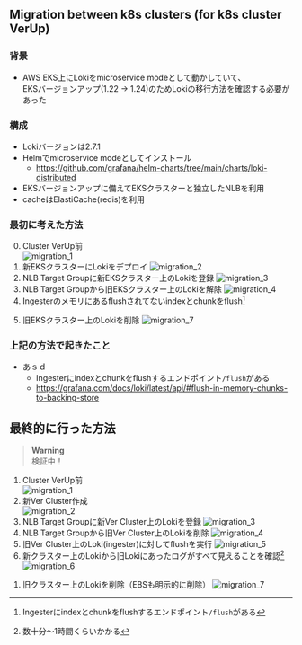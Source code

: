 ## Migration between k8s clusters (for k8s cluster VerUp)
### 背景
- AWS EKS上にLokiをmicroservice modeとして動かしていて、  
  EKSバージョンアップ(1.22 → 1.24)のためLokiの移行方法を確認する必要があった

### 構成
- Lokiバージョンは2.7.1
- Helmでmicroservice modeとしてインストール
  - https://github.com/grafana/helm-charts/tree/main/charts/loki-distributed
- EKSバージョンアップに備えてEKSクラスターと独立したNLBを利用
- cacheはElastiCache(redis)を利用

### 最初に考えた方法
0. Cluster VerUp前  
![migration_1](image/loki_migration_1.jpg)
1. 新EKSクラスターにLokiをデプロイ
![migration_2](image/loki_migration_2.jpg)
2. NLB Target Groupに新EKSクラスター上のLokiを登録
![migration_3](image/loki_migration_3.jpg)
3. NLB Target Groupから旧EKSクラスター上のLokiを解除
![migration_4](image/loki_migration_4.jpg)
4. Ingesterのメモリにあるflushされてないindexとchunkをflush[^1]
[^1]: Ingesterにindexとchunkをflushするエンドポイント`/flush`がある
[^1]: https://grafana.com/docs/loki/latest/api/#flush-in-memory-chunks-to-backing-store
![migration_5](image/loki_migration_5.jpg)
5. 旧EKSクラスター上のLokiを削除
![migration_7](image/loki_migration_7.jpg)

### 上記の方法で起きたこと
- あｓｄ
  - Ingesterにindexとchunkをflushするエンドポイント`/flush`がある
  - https://grafana.com/docs/loki/latest/api/#flush-in-memory-chunks-to-backing-store


## 最終的に行った方法

> **Warning**  
> 検証中！  
1. Cluster VerUp前  
![migration_1](image/loki_migration_1.jpg)
1. 新Ver Cluster作成  
![migration_2](image/loki_migration_2.jpg)
1. NLB Target Groupに新Ver Cluster上のLokiを登録
![migration_3](image/loki_migration_3.jpg)
1. NLB Target Groupから旧Ver Cluster上のLokiを削除
![migration_4](image/loki_migration_4.jpg)
1. 旧Ver Cluster上のLoki(ingester)に対してflushを実行
![migration_5](image/loki_migration_5.jpg)
1. 新クラスター上のLokiから旧Lokiにあったログがすべて見えることを確認[^4]
![migration_6](image/loki_migration_6.jpg)
[^4]: 数十分～1時間くらいかかる
1. 旧クラスター上のLokiを削除（EBSも明示的に削除）
![migration_7](image/loki_migration_7.jpg)
